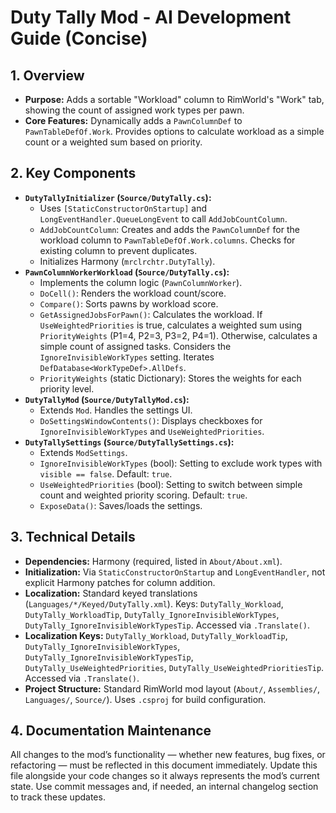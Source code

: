 # Duty Tally Mod - AI Development Guide (Concise)

## 1. Overview

*   **Purpose:** Adds a sortable "Workload" column to RimWorld's "Work" tab, showing the count of assigned work types per pawn.
*   **Core Features:** Dynamically adds a `PawnColumnDef` to `PawnTableDefOf.Work`. Provides options to calculate workload as a simple count or a weighted sum based on priority.

## 2. Key Components

*   **`DutyTallyInitializer` (`Source/DutyTally.cs`):**
    *   Uses `[StaticConstructorOnStartup]` and `LongEventHandler.QueueLongEvent` to call `AddJobCountColumn`.
    *   `AddJobCountColumn`: Creates and adds the `PawnColumnDef` for the workload column to `PawnTableDefOf.Work.columns`. Checks for existing column to prevent duplicates.
    *   Initializes Harmony (`mrclrchtr.DutyTally`).
*   **`PawnColumnWorkerWorkload` (`Source/DutyTally.cs`):**
    *   Implements the column logic (`PawnColumnWorker`).
    *   `DoCell()`: Renders the workload count/score.
    *   `Compare()`: Sorts pawns by workload score.
    *   `GetAssignedJobsForPawn()`: Calculates the workload. If `UseWeightedPriorities` is true, calculates a weighted sum using `PriorityWeights` (P1=4, P2=3, P3=2, P4=1). Otherwise, calculates a simple count of assigned tasks. Considers the `IgnoreInvisibleWorkTypes` setting. Iterates `DefDatabase<WorkTypeDef>.AllDefs`.
    *   `PriorityWeights` (static Dictionary): Stores the weights for each priority level.
*   **`DutyTallyMod` (`Source/DutyTallyMod.cs`):**
    *   Extends `Mod`. Handles the settings UI.
    *   `DoSettingsWindowContents()`: Displays checkboxes for `IgnoreInvisibleWorkTypes` and `UseWeightedPriorities`.
*   **`DutyTallySettings` (`Source/DutyTallySettings.cs`):**
    *   Extends `ModSettings`.
    *   `IgnoreInvisibleWorkTypes` (bool): Setting to exclude work types with `visible == false`. Default: `true`.
    *   `UseWeightedPriorities` (bool): Setting to switch between simple count and weighted priority scoring. Default: `true`.
    *   `ExposeData()`: Saves/loads the settings.

## 3. Technical Details

*   **Dependencies:** Harmony (required, listed in `About/About.xml`).
*   **Initialization:** Via `StaticConstructorOnStartup` and `LongEventHandler`, not explicit Harmony patches for column addition.
*   **Localization:** Standard keyed translations (`Languages/*/Keyed/DutyTally.xml`). Keys: `DutyTally_Workload`, `DutyTally_WorkloadTip`, `DutyTally_IgnoreInvisibleWorkTypes`, `DutyTally_IgnoreInvisibleWorkTypesTip`. Accessed via `.Translate()`.
*   **Localization Keys:** `DutyTally_Workload`, `DutyTally_WorkloadTip`, `DutyTally_IgnoreInvisibleWorkTypes`, `DutyTally_IgnoreInvisibleWorkTypesTip`, `DutyTally_UseWeightedPriorities`, `DutyTally_UseWeightedPrioritiesTip`. Accessed via `.Translate()`.
*   **Project Structure:** Standard RimWorld mod layout (`About/`, `Assemblies/`, `Languages/`, `Source/`). Uses `.csproj` for build configuration.

## 4. Documentation Maintenance

All changes to the mod’s functionality — whether new features, bug fixes, or refactoring — must be reflected in this document immediately. Update this file alongside your code changes so it always represents the mod’s current state. Use commit messages and, if needed, an internal changelog section to track these updates.

